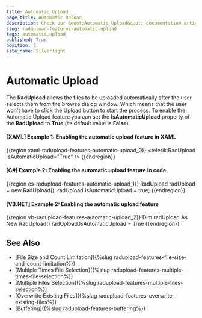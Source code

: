 ```yaml
---
title: Automatic Upload
page_title: Automatic Upload
description: Check our &quot;Automatic Upload&quot; documentation article for the RadUpload {{ site.framework_name }} control.
slug: radupload-features-automatic-upload
tags: automatic,upload
published: True
position: 2
site_name: Silverlight
---
```


# Automatic Upload

The __RadUpload__ allows the files to be uploaded automatically after the user selects them from the browse dialog window. Which means that the user won't have to click the Upload button to start the process. To enable the Automatic Upload feature you can set the __IsAutomaticUpload__ property of the __RadUpload__ to __True__ (its default value is __False__).

#### __[XAML] Example 1: Enabling the automatic upload feature in XAML__  
{{region xaml-radupload-features-automatic-upload_0}}
	<telerik:RadUpload IsAutomaticUpload="True" />
{{endregion}}

#### __[C#] Example 2: Enabling the automatic upload feature in code__  
{{region cs-radupload-features-automatic-upload_1}}
	RadUpload radUpload = new RadUpload();
	radUpload.IsAutomaticUpload = true;
{{endregion}}

#### __[VB.NET] Example 2: Enabling the automatic upload feature__  
{{region vb-radupload-features-automatic-upload_2}}
	Dim radUpload As New RadUpload()
	radUpload.IsAutomaticUpload = True
{{endregion}}

## See Also 
 * [File Size and Count Limitation]({%slug radupload-features-file-size-and-count-limitation%})
 * [Multiple Times File Selection]({%slug radupload-features-multiple-times-file-selection%})
 * [Multiple Files Selection]({%slug radupload-features-multiple-files-selection%})
 * [Overwrite Existing Files]({%slug radupload-features-overwrite-existing-files%})
 * [Buffering]({%slug radupload-features-buffering%})
